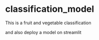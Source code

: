 # classification_model

This is a  fruit and vegetable classification 

and also deploy a model on streamlit
